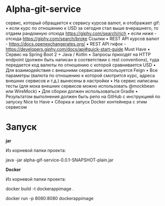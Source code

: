 # **Alpha-git-service**

сервис, который обращается к сервису курсов валют, и отображает gif:
• если курс по отношению к USD за сегодня стал выше вчерашнего, то отдаем рандомную отсюда https://giphy.com/search/rich
• если ниже - отсюда https://giphy.com/search/broke
Ссылки
• REST API курсов валют - https://docs.openexchangerates.org/
• REST API гифок - https://developers.giphy.com/docs/api#quick-start-guide
Must Have
• Сервис на Spring Boot 2 + Java / Kotlin
• Запросы приходят на HTTP endpoint (должен быть написан в соответствии с rest conventions), туда передается код валюты по отношению с которой сравнивается USD
• Для взаимодействия с внешними сервисами используется Feign
• Все параметры (валюта по отношению к которой смотрится курс, адреса внешних сервисов и т.д.) вынесены в настройки
• На сервис написаны тесты (для мока внешних сервисов можно использовать @mockbean или WireMock)
• Для сборки должен использоваться Gradle
• Результатом выполнения должен быть репо на GitHub с инструкцией по запуску
Nice to Have
• Сборка и запуск Docker контейнера с этим сервисом

# **Запуск**

**jar**

Из корневой папки проекта:

java -jar alpha-gif-service-0.0.1-SNAPSHOT-plain.jar

**Docker**

Из корневой папки проекта:

docker build -t dockerappimage .

docker run -p 8080:8080 dockerappimage